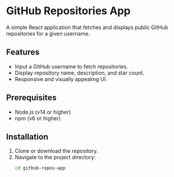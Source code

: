 # GitHub Repositories App

A simple React application that fetches and displays public GitHub repositories for a given username.

## Features
- Input a GitHub username to fetch repositories.
- Display repository name, description, and star count.
- Responsive and visually appealing UI.

## Prerequisites
- Node.js (v14 or higher)
- npm (v6 or higher)

## Installation
1. Clone or download the repository.
2. Navigate to the project directory:
   ```bash
   cd github-repos-app